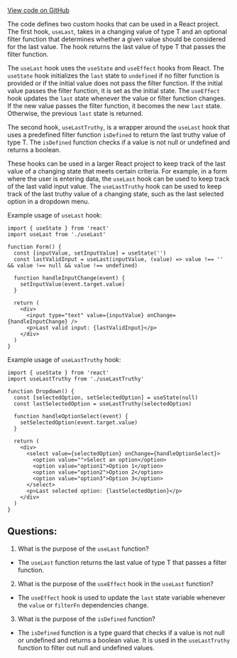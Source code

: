 [View code on GitHub](zoo-labs/zoo/blob/master/core/src/hooks/useLast.ts)

The code defines two custom hooks that can be used in a React project. The first hook, `useLast`, takes in a changing value of type T and an optional filter function that determines whether a given value should be considered for the last value. The hook returns the last value of type T that passes the filter function. 

The `useLast` hook uses the `useState` and `useEffect` hooks from React. The `useState` hook initializes the `last` state to `undefined` if no filter function is provided or if the initial value does not pass the filter function. If the initial value passes the filter function, it is set as the initial state. The `useEffect` hook updates the `last` state whenever the value or filter function changes. If the new value passes the filter function, it becomes the new `last` state. Otherwise, the previous `last` state is returned.

The second hook, `useLastTruthy`, is a wrapper around the `useLast` hook that uses a predefined filter function `isDefined` to return the last truthy value of type T. The `isDefined` function checks if a value is not null or undefined and returns a boolean.

These hooks can be used in a larger React project to keep track of the last value of a changing state that meets certain criteria. For example, in a form where the user is entering data, the `useLast` hook can be used to keep track of the last valid input value. The `useLastTruthy` hook can be used to keep track of the last truthy value of a changing state, such as the last selected option in a dropdown menu. 

Example usage of `useLast` hook:

```
import { useState } from 'react'
import useLast from './useLast'

function Form() {
  const [inputValue, setInputValue] = useState('')
  const lastValidInput = useLast(inputValue, (value) => value !== '' && value !== null && value !== undefined)

  function handleInputChange(event) {
    setInputValue(event.target.value)
  }

  return (
    <div>
      <input type="text" value={inputValue} onChange={handleInputChange} />
      <p>Last valid input: {lastValidInput}</p>
    </div>
  )
}
```

Example usage of `useLastTruthy` hook:

```
import { useState } from 'react'
import useLastTruthy from './useLastTruthy'

function Dropdown() {
  const [selectedOption, setSelectedOption] = useState(null)
  const lastSelectedOption = useLastTruthy(selectedOption)

  function handleOptionSelect(event) {
    setSelectedOption(event.target.value)
  }

  return (
    <div>
      <select value={selectedOption} onChange={handleOptionSelect}>
        <option value="">Select an option</option>
        <option value="option1">Option 1</option>
        <option value="option2">Option 2</option>
        <option value="option3">Option 3</option>
      </select>
      <p>Last selected option: {lastSelectedOption}</p>
    </div>
  )
}
```
## Questions: 
 1. What is the purpose of the `useLast` function?
- The `useLast` function returns the last value of type T that passes a filter function.

2. What is the purpose of the `useEffect` hook in the `useLast` function?
- The `useEffect` hook is used to update the `last` state variable whenever the `value` or `filterFn` dependencies change.

3. What is the purpose of the `isDefined` function?
- The `isDefined` function is a type guard that checks if a value is not null or undefined and returns a boolean value. It is used in the `useLastTruthy` function to filter out null and undefined values.